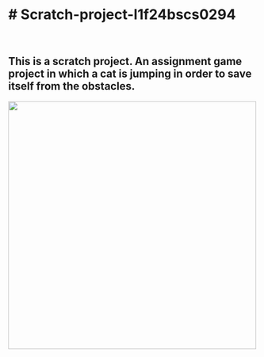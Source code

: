 <html>
<h1># Scratch-project-l1f24bscs0294</h1><br>
<h2>This is a scratch project. An assignment game project in which a cat is jumping in order to save itself from the obstacles.</h2>
<body>
<img src="" width="500px" height="500px">
</body>
</html>

